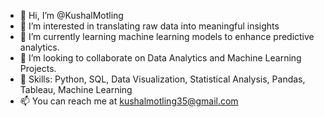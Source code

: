 - 👋 Hi, I’m @KushalMotling
- 👀 I’m interested in translating raw data into meaningful insights
- 🌱 I’m currently learning  machine learning models to enhance predictive analytics.
- 💞️ I’m looking to collaborate on Data Analytics and Machine Learning Projects.
- 🌟 Skills: Python, SQL, Data Visualization, Statistical Analysis, Pandas, Tableau, Machine Learning
- 📫 You can reach me at kushalmotling35@gmail.com
 

<!---
KushalMotling/KushalMotling is a ✨ special ✨ repository because its `README.md` (this file) appears on your GitHub profile.
You can click the Preview link to take a look at your changes.
--->
